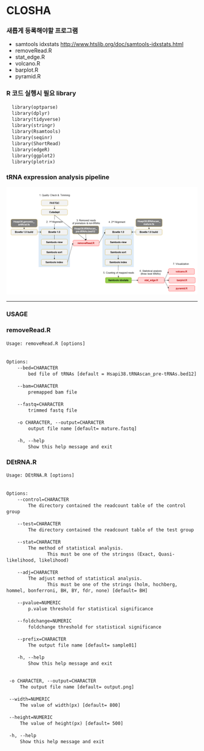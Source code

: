 # CLOSHA  

### 새롭게 등록해야할 프로그램  
  * samtools idxstats http://www.htslib.org/doc/samtools-idxstats.html  
  * removeRead.R  
  * stat_edge.R  
  * volcano.R  
  * barplot.R  
  * pyramid.R  

### R 코드 실행시 필요 library  
~~~   
  library(optparse)  
  library(dplyr) 
  library(tidyverse)  
  library(stringr)  
  library(Rsamtools)  
  library(seqinr)  
  library(ShortRead)  
  library(edgeR)  
  library(ggplot2)  
  library(plotrix)   
~~~

### tRNA expression analysis pipeline
![Pipeline](./bioexpress_pipeline.png)
  
  
*****************  
### USAGE  
### removeRead.R   
~~~
Usage: removeRead.R [options]


Options:
	--bed=CHARACTER
		bed file of tRNAs [default = Hsapi38.tRNAscan_pre-tRNAs.bed12]

	--bam=CHARACTER
		premapped bam file

	--fastq=CHARACTER
		trimmed fastq file

	-o CHARACTER, --output=CHARACTER
		output file name [default= mature.fastq]

	-h, --help
		Show this help message and exit
~~~   
 
### DEtRNA.R
~~~
Usage: DEtRNA.R [options]


Options:
	--control=CHARACTER
		The directory contained the readcount table of the control group

	--test=CHARACTER
		The directory contained the readcount table of the test group

	--stat=CHARACTER
		The method of statistical analysis.
               This must be one of the stringss (Exact, Quasi-likelihood, likelihood) 

	--adj=CHARACTER
		The adjust method of statistical analysis.
               This must be one of the strings (holm, hochberg, hommel, bonferroni, BH, BY, fdr, none) [default= BH]

	--pvalue=NUMERIC
		p.value threshold for statistical significance

	--foldchange=NUMERIC
		foldchange threshold for statistical significance

	--prefix=CHARACTER
		The output file name [default= sample01]

	-h, --help
		Show this help message and exit


~~~   

	 -o CHARACTER, --output=CHARACTER
		 The output file name [default= output.png]

	 --width=NUMERIC
		 The value of width(px) [default= 800]

	 --height=NUMERIC
		 The value of height(px) [default= 500]

	 -h, --help
		 Show this help message and exit
~~~

